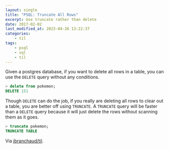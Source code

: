 ```yaml
---
layout: single
title: "PSQL: Truncate All Rows"
excerpt: Use truncate rather than delete
date: 2017-02-02
last_modified_at: 2023-04-26 13:22:37
categories:
    - til
tags:
    - psql
    - sql
    - til
---
```


Given a postgres database, if you want to delete all rows in a table, you
can use the `DELETE` query without any conditions.

```sql
> delete from pokemon;
DELETE 151
```

Though `DELETE` can do the job, if you really are deleting all rows to clear
out a table, you are better off using `TRUNCATE`. A `TRUNCATE` query will be
faster than a `DELETE` query because it will just delete the rows without
scanning them as it goes.

```sql
> truncate pokemon;
TRUNCATE TABLE
```

Via [jbranchaud/til](https://github.com/jbranchaud/til).
